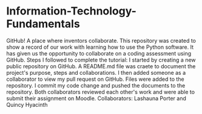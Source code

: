 # Information-Technology-Fundamentals
GitHub! A place where inventors collaborate. 
This repository was created to show a record of our work with learning how to use the Python software. It has given us the opportunity to collaborate on a coding assessment using GitHub. 
Steps I followed to complete the tutorial: I started by creating a new public repository on GitHub. A README.md file was craete to document the project's purpose, steps and collaborations. I then added someone as a collaborator to view my pull request on GitHub. Files were added to the repository. I commit my code change and pushed the documents to the repository. Both collaborators reviewed each other's work and were able to submit their assignment on Moodle. 
Collaborators: Lashauna Porter and Quincy Hyacinth
